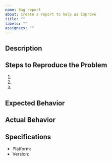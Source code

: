 ```yaml
---
name: Bug report
about: Create a report to help us improve
title: ""
labels: ""
assignees: ""
---
```


## Description

<!-- Thanks for your report! Please describe your problem or request here.
For questions, use https://github.com/martinvonz/jj/discussions/new instead.
Feel free to remove any of the sections below if they don't seem useful. -->

## Steps to Reproduce the Problem

1.
1.
1.

## Expected Behavior

## Actual Behavior

## Specifications

- Platform:
- Version:
